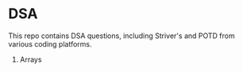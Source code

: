 # DSA
This repo contains DSA questions, including Striver's and POTD from various coding platforms.
1. Arrays
